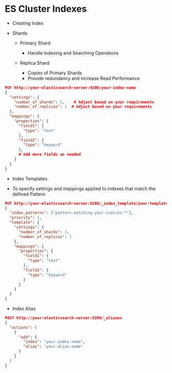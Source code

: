 # ES Cluster Indexes

- Creating Index

- Shards

  - Primary Shard
    - Handle Indexing and Searching Operations
  
  - Replica Shard
    - Copies of Primary Shards
    - Provide redundancy and increase Read Performance


```json
PUT http://your-elasticsearch-server:9200/your-index-name
{
  "settings": {
    "number_of_shards": 5,    # Adjust based on your requirements
    "number_of_replicas": 1  # Adjust based on your requirements
  },
  "mappings": {
    "properties": {
      "field1": {
        "type": "text"
      },
      "field2": {
        "type": "keyword"
      },
      # Add more fields as needed
    }
  }
}


```

- Index Templates

- To specify settings and mappings applied to indexes that match the defined Pattern

```json
PUT http://your-elasticsearch-server:9200/_index_template/your-template-name
{
  "index_patterns": ["pattern-matching-your-indices-*"],
  "priority": 1,
  "template": {
    "settings": {
      "number_of_shards": 3,
      "number_of_replicas": 1
    },
    "mappings": {
      "properties": {
        "field1": {
          "type": "text"
        },
        "field2": {
          "type": "keyword"
        }
      }
    }
  }
}


```

- Index Alias

```json
POST http://your-elasticsearch-server:9200/_aliases
{
  "actions": [
    {
      "add": {
        "index": "your-index-name",
        "alias": "your-alias-name"
      }
    }
  ]
}


```